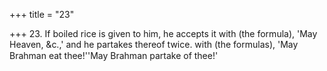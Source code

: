 +++
title = "23"

+++
23. If boiled rice is given to him, he accepts it with (the formula), 'May Heaven, &c.,' and he partakes thereof twice. with (the formulas), 'May Brahman eat thee!''May Brahman partake of thee!'
